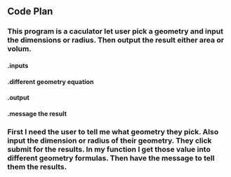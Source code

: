 ## Code Plan
### This program is a caculator let user pick a geometry and input the dimensions or radius. Then output the result either area or volum.
#### .inputs
#### .different geometry equation
#### .output
#### .message the result
### First I need the user to tell me what geometry they pick. Also input the dimension or radius of their geometry. They click submit for the results. In my function I get those value into different geometry formulas. Then have the message to tell them the results.


